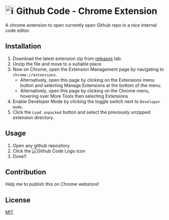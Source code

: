 # <img alt="iamsabbir.dev" width="28px" src="https://github.com/favicons/favicon-codespaces.svg" /> Github Code - Chrome Extension

A chrome extension to open currently open Github repo in a nice internal code editor.

## Installation

1. Download the latest extension zip from [releases](https://github.com/sh-sabbir/github-code/releases/latest) tab.
2. Unzip the file and move to a suitable place
2. Now on Chrome, open the Extension Management page by navigating to `chrome://extensions`.
    - Alternatively, open this page by clicking on the Extensions menu button and selecting Manage Extensions at the bottom of the menu.
    - Alternatively, open this page by clicking on the Chrome menu, hovering over More Tools then selecting Extensions
3. Enable Developer Mode by clicking the toggle switch next to `Developer mode`.
4. Click the `Load unpacked` button and select the previously unzipped extension directory.

## Usage

1. Open any github repository
2. Click the ![Github Code Logo](https://github.com/favicons/favicon-codespaces.svg "Github Code") icon
3. Done!!

## Contribution
Help me to publish this on Chrome webstore!

## License
[MIT](https://choosealicense.com/licenses/mit/)